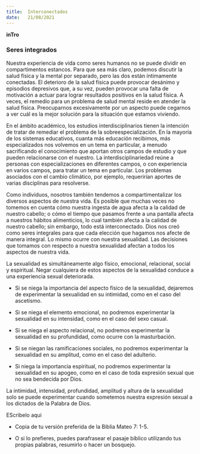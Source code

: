 ```yaml
---
title:  Interconectados
date:   21/08/2021
---
```


**inTro**

### Seres integrados

Nuestra experiencia de vida como seres humanos no se puede dividir en compartimentos estancos. Para que sea más claro, podemos discutir la salud física y la mental por separado, pero las dos están íntimamente conectadas. El deterioro de la salud física puede provocar desánimo y episodios depresivos que, a su vez, pueden provocar una falta de motivación a actuar para lograr resultados positivos en la salud física. A veces, el remedio para un problema de salud mental reside en atender la salud física. Preocuparnos excesivamente por un aspecto puede cegarnos a ver cuál es la mejor solución para la situación que estamos viviendo.

En el ámbito académico, los estudios interdisciplinarios tienen la intención de tratar de remediar el problema de la sobreespecialización. En la mayoría de los sistemas educativos, cuanta más educación recibimos, más especializados nos volvemos en un tema en particular, a menudo sacrificando el conocimiento que aportan otros campos de estudio y que pueden relacionarse con el nuestro. La interdisciplinariedad reúne a personas con especializaciones en diferentes campos, o con experiencia en varios campos, para tratar un tema en particular. Los problemas asociados con el cambio climático, por ejemplo, requerirían aportes de varias disciplinas para resolverse.

Como individuos, nosotros también tendemos a compartimentalizar los diversos aspectos de nuestra vida. Es posible que muchas veces no tomemos en cuenta cómo nuestra ingesta de agua afecta a la calidad de nuestro cabello; o cómo el tiempo que pasamos frente a una pantalla afecta a nuestros hábitos alimenticios, lo cual también afecta a la calidad de nuestro cabello; sin embargo, todo está interconectado. Dios nos creó como seres integrales para que cada elección que hagamos nos afecte de manera integral. Lo mismo ocurre con nuestra sexualidad. Las decisiones que tomamos con respecto a nuestra sexualidad afectan a todos los aspectos de nuestra vida.

La sexualidad es simultáneamente algo físico, emocional, relacional, social y espiritual. Negar cualquiera de estos aspectos de la sexualidad conduce a una experiencia sexual deteriorada.

- Si se niega la importancia del aspecto físico de la sexualidad, dejaremos de experimentar la sexualidad en su intimidad, como en el caso del ascetismo.

- Si se niega el elemento emocional, no podremos experimentar la sexualidad en su intensidad, como en el caso del sexo casual.

- Si se niega el aspecto relacional, no podremos experimentar la sexualidad en su profundidad, como ocurre con la masturbación.

- Si se niegan las ramificaciones sociales, no podremos experimentar la sexualidad en su amplitud, como en el caso del adulterio.

- Si niega la importancia espiritual, no podremos experimentar la sexualidad en su apogeo, como en el caso de toda expresión sexual que no sea bendecida por Dios.

La intimidad, intensidad, profundidad, amplitud y altura de la sexualidad solo se puede experimentar cuando sometemos nuestra expresión sexual a los dictados de la Palabra de Dios.

EScribelo aqui

- Copia de tu versión preferida de la Biblia Mateo 7: 1-5.

- O si lo prefieres, puedes parafrasear el pasaje bíblico utilizando tus propias palabras, resumirlo o hacer un bosquejo.
